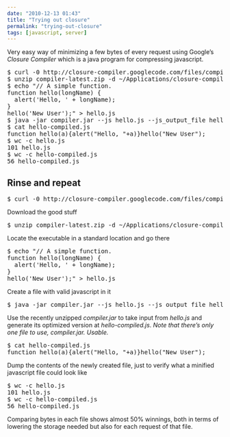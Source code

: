 ```yaml
---
date: "2010-12-13 01:43"
title: "Trying out closure"
permalink: "trying-out-closure"
tags: [javascript, server]
---
```


Very easy way of minimizing a few bytes of every request using Google’s <em>Closure Compiler</em> which is a java program for compressing javascript.
<div class="CodeRay">
<div class="code">
<pre>$ curl -0 http://closure-compiler.googlecode.com/files/compiler-latest.zip
$ unzip compiler-latest.zip -d ~/Applications/closure-compiler ; cd ~/Applications/closure-compiler
$ echo "// A simple function.
function hello(longName) {
  alert('Hello, ' + longName);
}
hello('New User');" &gt; hello.js
$ java -jar compiler.jar --js hello.js --js_output_file hello-compiled.js
$ cat hello-compiled.js
function hello(a){alert("Hello, "+a)}hello("New User");
$ wc -c hello.js
101 hello.js
$ wc -c hello-compiled.js
56 hello-compiled.js</pre>
</div>
</div>
<h2>Rinse and repeat</h2>
<div class="CodeRay">
<div class="code">
<pre>$ curl -0 http://closure-compiler.googlecode.com/files/compiler-latest.zip</pre>
</div>
</div>
Download the good stuff
<div class="CodeRay">
<div class="code">
<pre>$ unzip compiler-latest.zip -d ~/Applications/closure-compiler ; cd ~/Applications/closure-compiler</pre>
</div>
</div>
Locate the executable in a standard location and go there
<div class="CodeRay">
<div class="code">
<pre>$ echo "// A simple function.
function hello(longName) {
  alert('Hello, ' + longName);
}
hello('New User');" &gt; hello.js</pre>
</div>
</div>
Create a file with valid javascript in it
<div class="CodeRay">
<div class="code">
<pre>$ java -jar compiler.jar --js hello.js --js_output_file hello-compiled.js</pre>
</div>
</div>
Use the recently unzipped <em>compiler.jar</em> to take input from <em>hello.js</em> and generate its optimized version at <em>hello-compiled.js</em>. <em>Note that there’s only one file to use, compiler.jar. Usable.</em>
<div class="CodeRay">
<div class="code">
<pre>$ cat hello-compiled.js
function hello(a){alert("Hello, "+a)}hello("New User");</pre>
</div>
</div>
Dump the contents of the newly created file, just to verify what a minified javascript file could look like
<div class="CodeRay">
<div class="code">
<pre>$ wc -c hello.js
101 hello.js
$ wc -c hello-compiled.js
56 hello-compiled.js</pre>
</div>
</div>
Comparing bytes in each file shows almost 50% winnings, both in terms of lowering the storage needed but also for each request of that file.
